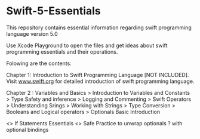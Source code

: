 # Swift-5-Essentials
This repository contains essential information regarding swift programming language version 5.0

Use Xcode Playground to open the files and get ideas about swift programming essentials and their operations.

Folowing are the contents:

Chapter 1: Introduction to Swift Programming Language [NOT INCLUDED]. 
            Visit www.swift.org for detailed introduction of swift programming language.

Chapter 2 : Variables and Basics
            > Introduction to Variables and Constants
            > Type Safety and inference
            > Logging and Commenting
            > Swift Operators
            > Understanding Srings
            > Working with Strings
            > Type Conversion
            > Booleans and Logical operators
            > Optionals Basic Introduction

<> If Statements Essentials
<> Safe Practice to unwrap optionals ? with optional bindings
